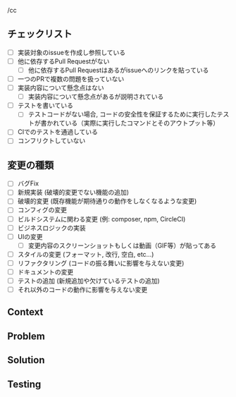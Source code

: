 /cc 
<!-- 通知したい人にメンションを追加してください -->
<!-- レビュー待ちを減らすため出来るだけ一つの変更バッチを小さく保つことを意識しましょう -->
<!-- 【重要】: Pull Requestの作成前にissueを作成してください -->

## チェックリスト
<!-- 各チェックリストの項目が埋まっていることを確認し、埋まっていない場合は補足の説明を書いてください -->
- [ ] 実装対象のissueを作成し参照している
- [ ] 他に依存するPull Requestがない
  - [ ] 他に依存するPull Requestはあるがissueへのリンクを貼っている
- [ ] 一つのPRで複数の問題を扱っていない
- [ ] 実装内容について懸念点はない
  - [ ] 実装内容について懸念点があるが説明されている
- [ ] テストを書いている
  - [ ] テストコードがない場合, コードの安全性を保証するために実行したテストが書かれている（実際に実行したコマンドとそのアウトプット等）
- [ ] CIでのテストを通過している
- [ ] コンフリクトしていない

## 変更の種類
<!-- 変更の種類にチェックを入れてください, 例: Viewの変更 →  UIの変更 -->
- [ ] バグFix
- [ ] 新規実装 (破壊的変更でない機能の追加)
- [ ] 破壊的変更 (既存機能が期待通りの動作をしなくなるような変更)
- [ ] コンフィグの変更
- [ ] ビルドシステムに関わる変更 (例: composer, npm, CircleCI)
- [ ] ビジネスロジックの実装
- [ ] UIの変更
  - [ ] 変更内容のスクリーンショットもしくは動画（GIF等）が貼ってある
- [ ] スタイルの変更 (フォーマット, 改行, 空白, etc...)
- [ ] リファクタリング (コードの振る舞いに影響を与えない変更)
- [ ] ドキュメントの変更
- [ ] テストの追加 (新規追加や欠けているテストの追加)
- [ ] それ以外のコードの動作に影響を与えない変更

## Context
<!-- このPull Requestが属するコンテキストを書いてください -->
<!-- 例:-->
<!-- 良い例: - Refs #issueナンバー -->
<!-- 良い例: - Close #15 (PRのマージと同時にissueをCloseする場合) -->
<!-- 良い例: - JIRAチケットURL -->
<!-- 良い例: - 仕様書URL -->
<!-- 良い例: - デザインURL -->
<!-- 良い例: - 依存するPull Request No e.g. #13 -->

## Problem
<!-- 問題としている対象を書いてください -->
<!-- 例: -->
<!-- 良い例: - チケットNo.○○の~~を実装するため○○を追加する必要がある. URL: ~ -->
<!-- 良い例: - 現在○○だが○○なため、○○といった問題を抱えている. その原因は○○のため -->
<!-- 悪い例: - ログインを実装したい -->

## Solution
<!-- どのようにこの問題を解決しようと考えているか -->
<!-- 例 -->
<!-- 良い例: - ○○の問題に対して○○というソリューションを使うことで問題を解決出来る. URL: ~ -->
<!-- 良い例: - ○○といったカラム名を○○に修正することで○○の問題が解決する. なぜなら〜だから -->
<!-- 良い例: - ○○に○を追加する. ただ○○という点については悩んでいるのでディスカッションしたい -->
<!-- 良い例: - 実装のスクリーンショット.jpg -->
<!-- 悪い例: - 画面を追加 -->

## Testing
<!-- テストコードが無い場合実行したテストをここで説明 -->
<!-- 良い例: 実行したコマンドと結果の出力のセット -->
<!-- 良い例: エビデンスとなるスクリーンショット, 動画等 -->
<!-- 悪い例: 再現方法が不明瞭なテスト方法. e.g. コマンドを実行して目視で確認した -->
